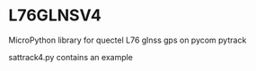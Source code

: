 # L76GLNSV4
MicroPython library for quectel L76 glnss gps on pycom pytrack

sattrack4.py contains an example
